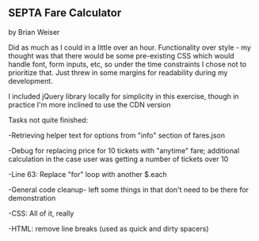 ## SEPTA Fare Calculator
by Brian Weiser

Did as much as I could in a little over an hour. Functionality over style - my thought was that there would be some pre-existing CSS which would handle font, form inputs, etc, so under the time constraints I chose not to prioritize that. Just threw in some margins for readability during my development.

I included jQuery library locally for simplicity in this exercise, though in practice I'm more inclined to use the CDN version

Tasks not quite finished:

-Retrieving helper text for options from "info" section of fares.json

-Debug for replacing price for 10 tickets with "anytime" fare; additional calculation in the case user was getting a number of tickets over 10

-Line 63: Replace "for" loop with another $.each

-General code cleanup- left some things in that don't need to be there for demonstration

-CSS: All of it, really

-HTML: remove line breaks (used as quick and dirty spacers)